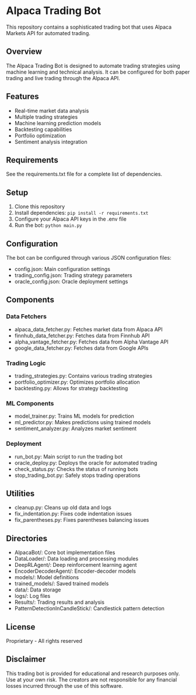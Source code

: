 # Alpaca Trading Bot

This repository contains a sophisticated trading bot that uses Alpaca Markets API for automated trading.

## Overview

The Alpaca Trading Bot is designed to automate trading strategies using machine learning and technical analysis. It can be configured for both paper trading and live trading through the Alpaca API.

## Features

- Real-time market data analysis
- Multiple trading strategies
- Machine learning prediction models
- Backtesting capabilities
- Portfolio optimization
- Sentiment analysis integration

## Requirements

See the requirements.txt file for a complete list of dependencies.

## Setup

1. Clone this repository
2. Install dependencies: `pip install -r requirements.txt`
3. Configure your Alpaca API keys in the .env file
4. Run the bot: `python main.py`

## Configuration

The bot can be configured through various JSON configuration files:

- config.json: Main configuration settings
- trading_config.json: Trading strategy parameters
- oracle_config.json: Oracle deployment settings

## Components

### Data Fetchers

- alpaca_data_fetcher.py: Fetches market data from Alpaca API
- finnhub_data_fetcher.py: Fetches data from Finnhub API
- alpha_vantage_fetcher.py: Fetches data from Alpha Vantage API
- google_data_fetcher.py: Fetches data from Google APIs

### Trading Logic

- trading_strategies.py: Contains various trading strategies
- portfolio_optimizer.py: Optimizes portfolio allocation
- backtesting.py: Allows for strategy backtesting

### ML Components

- model_trainer.py: Trains ML models for prediction
- ml_predictor.py: Makes predictions using trained models
- sentiment_analyzer.py: Analyzes market sentiment

### Deployment

- run_bot.py: Main script to run the trading bot
- oracle_deploy.py: Deploys the oracle for automated trading
- check_status.py: Checks the status of running bots
- stop_trading_bot.py: Safely stops trading operations

## Utilities

- cleanup.py: Cleans up old data and logs
- fix_indentation.py: Fixes code indentation issues
- fix_parentheses.py: Fixes parentheses balancing issues

## Directories

- AlpacaBot/: Core bot implementation files
- DataLoader/: Data loading and processing modules
- DeepRLAgent/: Deep reinforcement learning agent
- EncoderDecoderAgent/: Encoder-decoder models
- models/: Model definitions
- trained_models/: Saved trained models
- data/: Data storage
- logs/: Log files
- Results/: Trading results and analysis
- PatternDetectionInCandleStick/: Candlestick pattern detection

## License

Proprietary - All rights reserved

## Disclaimer

This trading bot is provided for educational and research purposes only. Use at your own risk. The creators are not responsible for any financial losses incurred through the use of this software.